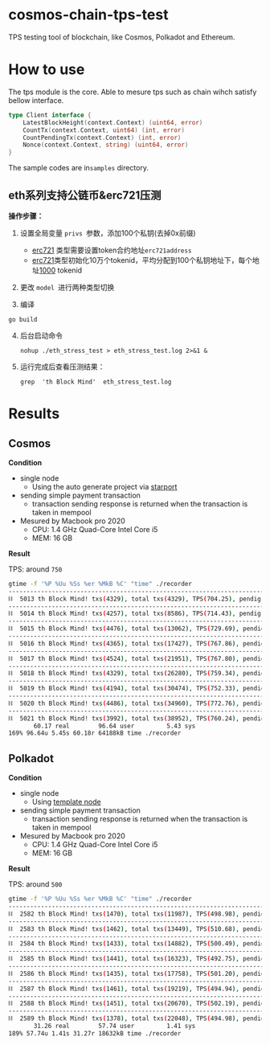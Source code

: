 # cosmos-chain-tps-test
TPS testing tool of blockchain, like Cosmos, Polkadot and Ethereum.

# How to use
The tps module is the core. Able to mesure tps such as chain wihch satisfy bellow interface.
```go
type Client interface {
	LatestBlockHeight(context.Context) (uint64, error)
	CountTx(context.Context, uint64) (int, error)
	CountPendingTx(context.Context) (int, error)
	Nonce(context.Context, string) (uint64, error)
}
```
The sample codes are in`samples` directory.

## eth系列支持公链币&erc721压测

**操作步骤：**

1. 设置全局变量 `privs `参数，添加100个私钥(去掉0x前缀)

   -  [<u>erc721</u>]() 类型需要设置token合约地址`erc721address`
   -  [<u>erc721</u>]()类型初始化10万个tokenid，平均分配到100个私钥地址下，每个地址[1000]() tokenid

2. 更改 `model `进行两种类型切换

3.  编译

   ```
   go build
   ```

4. 后台启动命令 

   ```
   nohup ./eth_stress_test > eth_stress_test.log 2>&1 &
   ```

5. 运行完成后查看压测结果：

   ```
   grep  'th Block Mind'  eth_stress_test.log
   ```

   



# Results
## Cosmos
**Condition**
- single node
  - Using the auto generate project via [starport](https://github.com/tendermint/starport)
- sending simple payment transaction
  - transaction sending response is returned when the transaction is taken in mempool
- Mesured by Macbook pro 2020
  - CPU: 1.4 GHz Quad-Core Intel Core i5
  - MEM: 16 GB

**Result**

TPS: around `750`
```sh
gtime -f '%P %Uu %Ss %er %MkB %C' "time" ./recorder
------------------------------------------------------------------------------------
⛓  5013 th Block Mind! txs(4329), total txs(4329), TPS(704.25), pendig txs(5515)
------------------------------------------------------------------------------------
⛓  5014 th Block Mind! txs(4257), total txs(8586), TPS(714.43), pendig txs(5446)
------------------------------------------------------------------------------------
⛓  5015 th Block Mind! txs(4476), total txs(13062), TPS(729.69), pendig txs(5872)
------------------------------------------------------------------------------------
⛓  5016 th Block Mind! txs(4365), total txs(17427), TPS(767.86), pendig txs(5343)
------------------------------------------------------------------------------------
⛓  5017 th Block Mind! txs(4524), total txs(21951), TPS(767.80), pendig txs(5539)
------------------------------------------------------------------------------------
⛓  5018 th Block Mind! txs(4329), total txs(26280), TPS(759.34), pendig txs(5538)
------------------------------------------------------------------------------------
⛓  5019 th Block Mind! txs(4194), total txs(30474), TPS(752.33), pendig txs(5531)
------------------------------------------------------------------------------------
⛓  5020 th Block Mind! txs(4486), total txs(34960), TPS(772.76), pendig txs(5403)
------------------------------------------------------------------------------------
⛓  5021 th Block Mind! txs(3992), total txs(38952), TPS(760.24), pendig txs(4946)
       60.17 real        96.64 user         5.43 sys
169% 96.64u 5.45s 60.18r 64188kB time ./recorder
```

## Polkadot
**Condition**
- single node
  - Using [template node](https://github.com/substrate-developer-hub/substrate-front-end-template)
- sending simple payment transaction
  - transaction sending response is returned when the transaction is taken in mempool
- Mesured by Macbook pro 2020
  - CPU: 1.4 GHz Quad-Core Intel Core i5
  - MEM: 16 GB

**Result**

TPS: around `500`
```sh
gtime -f '%P %Uu %Ss %er %MkB %C' "time" ./recorder
------------------------------------------------------------------------------------
⛓  2582 th Block Mind! txs(1470), total txs(11987), TPS(498.98), pendig txs(775)
------------------------------------------------------------------------------------
⛓  2583 th Block Mind! txs(1462), total txs(13449), TPS(510.68), pendig txs(416)
------------------------------------------------------------------------------------
⛓  2584 th Block Mind! txs(1433), total txs(14882), TPS(500.49), pendig txs(632)
------------------------------------------------------------------------------------
⛓  2585 th Block Mind! txs(1441), total txs(16323), TPS(492.75), pendig txs(802)
------------------------------------------------------------------------------------
⛓  2586 th Block Mind! txs(1435), total txs(17758), TPS(501.20), pendig txs(490)
------------------------------------------------------------------------------------
⛓  2587 th Block Mind! txs(1461), total txs(19219), TPS(494.94), pendig txs(679)
------------------------------------------------------------------------------------
⛓  2588 th Block Mind! txs(1451), total txs(20670), TPS(502.19), pendig txs(348)
------------------------------------------------------------------------------------
⛓  2589 th Block Mind! txs(1378), total txs(22048), TPS(494.98), pendig txs(480)
       31.26 real        57.74 user         1.41 sys
189% 57.74u 1.41s 31.27r 18632kB time ./recorder
```
